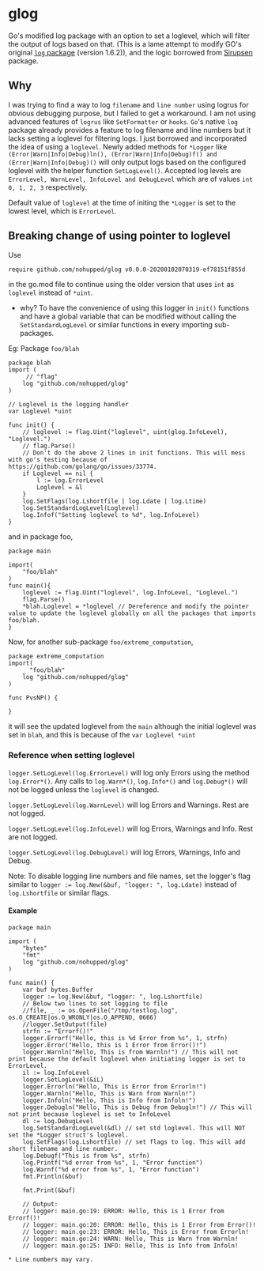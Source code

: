 # glog

Go's modified log package with an option to set a loglevel, which will filter the output of logs based on that.
(This is a lame attempt to modify GO's original [`log` package](https://github.com/golang/go/tree/master/src/log) (version 1.6.2)), and the logic borrowed from [Sirupsen](https://github.com/Sirupsen/logrus) package.

## Why

I was trying to find a way to log `filename` and `line number` using logrus for obvious debugging purpose, but I failed to get a workaround. I am not using advanced features of `logrus` like `SetFormatter` or `hooks`. `Go`'s native `log` package already provides a feature to log filename and line numbers but it lacks setting a loglevel for filtering logs. I just borrowed and incorporated the idea of using a `loglevel`.
Newly added methods for `*Logger` like `(Error|Warn|Info|Debug)ln(), (Error|Warn|Info|Debug)f() and (Error|Warn|Info|Debug)()` will only output logs based on the configured loglevel with the helper function `SetLogLevel()`. Accepted log levels are `ErrorLevel, WarnLevel, InfoLevel and DebugLevel` which are of values `int 0, 1, 2, 3` respectively.

Default value of `loglevel` at the time of initing the `*Logger` is set to the lowest level, which is `ErrorLevel`.

## Breaking change of using pointer to loglevel

Use

```bash
require github.com/nohupped/glog v0.0.0-20200102070319-ef78151f855d
```

in the go.mod file to continue using the older version that uses `int` as `loglevel` instead of `*uint`.

* why? To have the convenience of using this logger in `init()` functions and have a global variable that can be modified without calling the `SetStandardLogLevel` or similar functions in every importing sub-packages.

Eg: Package `foo/blah`

```golang
package blah
import (
     // "flag"
    log "github.com/nohupped/glog"
)

// Loglevel is the logging handler
var Loglevel *uint

func init() {
    // loglevel := flag.Uint("loglevel", uint(glog.InfoLevel), "Loglevel.")
    // flag.Parse()
    // Don't do the above 2 lines in init functions. This will mess with go's testing because of https://github.com/golang/go/issues/33774.
    if Loglevel == nil {
        l := log.ErrorLevel
        Loglevel = &l
    }
    log.SetFlags(log.Lshortfile | log.Ldate | log.Ltime)
    log.SetStandardLogLevel(Loglevel)
    log.Infof("Setting loglevel to %d", log.InfoLevel)
}

```

and in package foo,

```golang
package main

import(
    "foo/blah"
)
func main(){
    loglevel := flag.Uint("loglevel", log.InfoLevel, "Loglevel.")
    flag.Parse()
    *blah.Loglevel = *loglevel // Dereference and modify the pointer value to update the loglevel globally on all the packages that imports foo/blah.
}
```

Now, for another sub-package `foo/extreme_computation`,

```golang
package extreme_computation
import(
    _ "foo/blah"
    log "github.com/nohupped/glog"
)

func PvsNP() {

}

```

it will see the updated loglevel from the `main` although the initial loglevel was set in `blah`, and this is because of the `var Loglevel *uint`

### Reference when setting loglevel

`logger.SetLogLevel(log.ErrorLevel)` will log only Errors using the method `log.Error*()`. Any calls to `log.Warn*()`, `log.Info*()` and `log.Debug*()` will not be logged unless the `loglevel` is changed.

`logger.SetLogLevel(log.WarnLevel)` will log Errors and Warnings. Rest are not logged.

`logger.SetLogLevel(log.InfoLevel)` will log Errors, Warnings and Info. Rest are not logged.

`logger.SetLogLevel(log.DebugLevel)` will log Errors, Warnings, Info and Debug.

Note: To disable logging line numbers and file names, set the logger's flag similar to `logger := log.New(&buf, "logger: ", log.Ldate)` instead of `log.Lshortfile` or similar flags.

#### Example

```golang
package main

import (
    "bytes"
    "fmt"
    log "github.com/nohupped/glog"
)

func main() {
    var buf bytes.Buffer
    logger := log.New(&buf, "logger: ", log.Lshortfile)
    // Below two lines to set logging to file
    //file, _ := os.OpenFile("/tmp/testlog.log", os.O_CREATE|os.O_WRONLY|os.O_APPEND, 0666)
    //logger.SetOutput(file)
    strfn := "Errorf()!"
    logger.Errorf("Hello, this is %d Error from %s", 1, strfn)
    logger.Error("Hello, this is 1 Error from Error()!")
    logger.Warnln("Hello, This is from Warnln!") // This will not print because the default loglevel when initiating logger is set to ErrorLevel.
    il := log.InfoLevel
    logger.SetLogLevel(&iL)
    logger.Errorln("Hello, This is Error from Errorln!")
    logger.Warnln("Hello, This is Warn from Warnln!")
    logger.Infoln("Hello, This is Info from Infoln!")
    logger.Debugln("Hello, This is Debug from Debugln!") // This will not print because loglevel is set to InfoLevel
    dl := log.DebugLevel
    log.SetStandardLogLevel(&dl) // set std loglevel. This will NOT set the *Logger struct's loglevel.
    log.SetFlags(log.Lshortfile) // set flags to log. This will add short filename and line number.
    log.Debugf("This is from %s", strfn)
    log.Printf("%d error from %s", 1, "Error function")
    log.Warnf("%d error from %s", 1, "Error function")
    fmt.Println(&buf)

    fmt.Print(&buf)

    // Output:
    // logger: main.go:19: ERROR: Hello, this is 1 Error from Errorf()!
    // logger: main.go:20: ERROR: Hello, this is 1 Error from Error()!
    // logger: main.go:23: ERROR: Hello, This is Error from Errorln!
    // logger: main.go:24: WARN: Hello, This is Warn from Warnln!
    // logger: main.go:25: INFO: Hello, This is Info from Infoln!

```
`* Line numbers may vary.`
